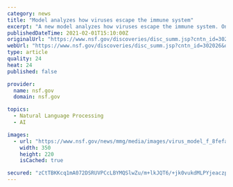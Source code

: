 ```yaml
---
category: news
title: "Model analyzes how viruses escape the immune system"
excerpt: "A new model analyzes how viruses escape the immune system. One reason it's so difficult to produce effective vaccines against some viruses, including influenza and HIV, is that these viruses mutate very rapidly."
publishedDateTime: 2021-02-01T15:10:00Z
originalUrl: "https://www.nsf.gov/discoveries/disc_summ.jsp?cntn_id=302026&org=NSF"
webUrl: "https://www.nsf.gov/discoveries/disc_summ.jsp?cntn_id=302026&org=NSF"
type: article
quality: 24
heat: 24
published: false

provider:
  name: nsf.gov
  domain: nsf.gov

topics:
  - Natural Language Processing
  - AI

images:
  - url: "https://www.nsf.gov/news/mmg/media/images/virus_model_f_8fefa1fe-650f-44dd-a84c-d86511b85180.jpg"
    width: 350
    height: 220
    isCached: true

secured: "zCtTBKKcq1mA072DSRUVPCcLBYMQSlwZu/m+lkJQT6/+jk0vukdMLPYjeaczpuJEpLdhLelMa7+XLsJyOfvH+vfkInW8VXy5wrq1wyRooZVDOCpBkXeO0kgPCmfrcvQi1sMPXN9iYlprHArlop4lmEhA1tSBdyI4w0yo0KFNT3KJRXjuaWpqkgGpArW6oQq9hT4DmxdbAx2ONFFoVYzZuobtBuIvSDPIWeceQQ0KvAp4IPHVXTxFoFTPSwXHIJuAw+2MM9OuJmKntJB41uBrML+RPfwh8iRBukLDI8gkp31RnDJwY9lwf0I8Rx5a3fJIA/S6NNNd4bGrglpexc2Y89W/Q0VldhfAtkmFQqhH30E=;H/H1qmqB2/v0Z54C6mpTFA=="
---
```



